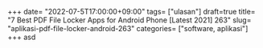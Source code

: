 +++
date= "2022-07-5T17:00:00+09:00"
tags= ["ulasan"]
draft=true
title= "7 Best PDF File Locker Apps for Android Phone [Latest 2021]        263"
slug= "aplikasi-pdf-file-locker-android-263"
categories= ["software, aplikasi"]
+++
asd
